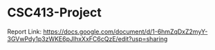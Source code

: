 # CSC413-Project
Report Link: https://docs.google.com/document/d/1-6hmZqDxZ2myY-3GVwPdy1p3zWKE6pJlhxXxFC6cQzE/edit?usp=sharing
